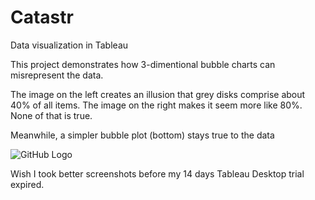 # Catastr
Data visualization in Tableau

This project demonstrates how 3-dimentional bubble charts can misrepresent the data.

The image on the left creates an illusion that grey disks comprise about 40% of all items.
The image on the right makes it seem more like 80%.
None of that is true. 

Meanwhile, a simpler bubble plot (bottom) stays true to the data

![GitHub Logo](https://cloud.githubusercontent.com/assets/16660416/25396752/a03f8854-299a-11e7-88df-9c5e0e09f3c8.png)

Wish I took better screenshots before my 14 days Tableau Desktop trial expired.
